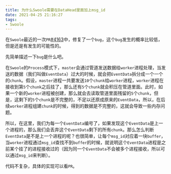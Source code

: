 ```yaml
---
title: 为什么Swoole需要在DataHead里面加上msg_id
date: 2021-04-25 21:16:27
tags:
- Swoole
---
```


在`Swoole`最近的一次`PR`[#4163](https://github.com/swoole/swoole-src/pull/4163)中，修复了一个`bug`，这个`bug`发生的概率比较低，但是还是有发生的可能性的。

先简单描述一下`bug`是什么吧。

在`Swoole`的`Process`模式下，`master`会通过管道发送数据给`worker`进程处理，当发送的数据（我们叫做`EventData`）过大的时候，就会把`EventData`拆分成一个一个的`chunk`。假设，`master`进程一共要发送`10`个`chunk`给`worker`进程，`worker`进程在接收到第`5`个`chunk`之后挂了，那么还有`5`个`chunk`就会积压在管道里面。此时，如果一个新的`worker`进程被创建，那么就会去读取管道里面残留的`5`个`chunk`，但是，这剩下的`5`个`chunk`是不完整的，不足以还原成原来的`EventData`，所以，在后续`worker`进程组建`chunk`的时候，得到的数据是不完整的，这就会导致一些内存问题。

所以，在这里，我们为每一个`EventData`编号了，如果发现这个`EventData`是上一个进程的，那么我们会丢弃这个`EventData`剩下的所有`chunk`。那么怎么判断`EventData`是不是上一个进程的呢？也很简单，让每个`msg_id`对应着一块`buffer`，当`worker`进程通过`msg_id`查找不到`buffer`的时候，就说明这个`EventData`进程是之前某个挂了的进程接收过的（因为同一个`EventData`不会被多个进程接收，所以可以通过`msg_id`来判断）。

代码不复杂，具体的实现可以看`PR`。
